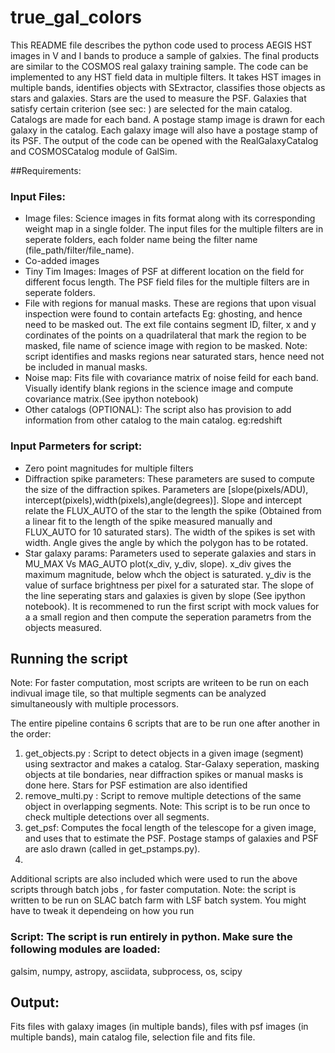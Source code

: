 # true_gal_colors
This README file describes the python code used to process AEGIS HST images in V and I bands to produce a sample of galxies.
The final products are similar to the COSMOS real galaxy training sample.
The code can be implemented to any HST field data in multiple filters. It takes HST images in multiple bands, identifies objects with SExtractor, classifies those objects as stars and galaxies. Stars are the used to measure the PSF. Galaxies that satisfy certain criterion (see sec: ) are selected for the main catalog. Catalogs are made for each band. A postage stamp image is drawn for each galaxy in the catalog. Each galaxy image will also have a postage stamp of its PSF. The output of the code can be opened with the RealGalaxyCatalog and COSMOSCatalog module of GalSim.

##Requirements:
### Input Files:
* Image files: Science images in fits format along with its corresponding weight map in a single folder. The input files for the multiple filters are in seperate folders, each folder name being the filter name (file_path/filter/file_name).
* Co-added images 
* Tiny Tim Images: Images of PSF at different location on the field for different focus length. The PSF field files for the multiple filters are in seperate folders.
* File with regions for manual masks. These are regions that upon visual inspection were found to contain artefacts Eg: ghosting, and hence need to be masked out. The ext file contains segment ID, filter, x and y cordinates of the points on a quadrilateral that mark the region to be masked, file name of science image with region to be masked. Note: script identifies and masks regions near saturated stars, hence need not be included in manual masks.
* Noise map: Fits file with covariance matrix of noise feild for each band. Visually identify blank regions in the science image and compute covariance matrix.(See ipython notebook)
* Other catalogs (OPTIONAL): The script also has provision to add information from other catalog to the main catalog. eg:redshift
### Input Parmeters for script:
* Zero point magnitudes for multiple filters
* Diffraction spike parameters: These parameters are sused to compute the size of the diffraction spikes. Parameters are [slope(pixels/ADU), intercept(pixels),width(pixels),angle(degrees)]. Slope and intercept relate the FLUX_AUTO of the star to the length the spike (Obtained from a linear fit to the length of the spike measured manually and FLUX_AUTO for 10 saturated stars). The width of the spikes is set with width. Angle gives the angle by which the polygon has to be rotated. 
* Star galaxy params: Parameters used to seperate galaxies and stars in MU_MAX Vs MAG_AUTO plot(x_div, y_div, slope). x_div gives the maximum magnitude, below whch the object is saturated. y_div is the value of surface brightness per pixel for a saturated star. The slope of the line seperating stars and galaxies is given by slope (See ipython notebook). It is recommened to run the first script with mock values for a a small region and then compute the seperation parametrs from the objects measured.  

## Running the script
Note: For faster computation, most scripts are writeen to be run on each indivual image tile, so that multiple segments can be analyzed simultaneously with multiple processors.

The entire pipeline contains 6 scripts that are to be run one after another in the order:
1. get_objects.py : Script to detect objects in a given image (segment) using sextractor and makes a catalog. Star-Galaxy seperation, masking objects at tile bondaries, near diffraction spikes or manual masks is done here. Stars for PSF estimation are also identified 
2. remove_multi.py : Script to remove multiple detections of the same object in overlapping segments. Note: This script is to be run once to check multiple detections over all segments.
3. get_psf: Computes the focal length of the telescope for a given image, and uses that to estimate the PSF. Postage stamps of galaxies and PSF  are aslo drawn (called in get_pstamps.py).
4.  

 Additional scripts are also included which were used to run the above scripts through batch jobs , for faster computation. Note: the script is written to be run on SLAC batch farm with LSF batch system. You might have to tweak it dependeing on how you run

### Script: The script is run entirely in python. Make sure the following modules are loaded:
galsim, numpy, astropy, asciidata, subprocess, os, scipy

## Output:
Fits files with galaxy images (in multiple bands), files with psf images (in 
multiple bands), main catalog file, selection file and fits file.
